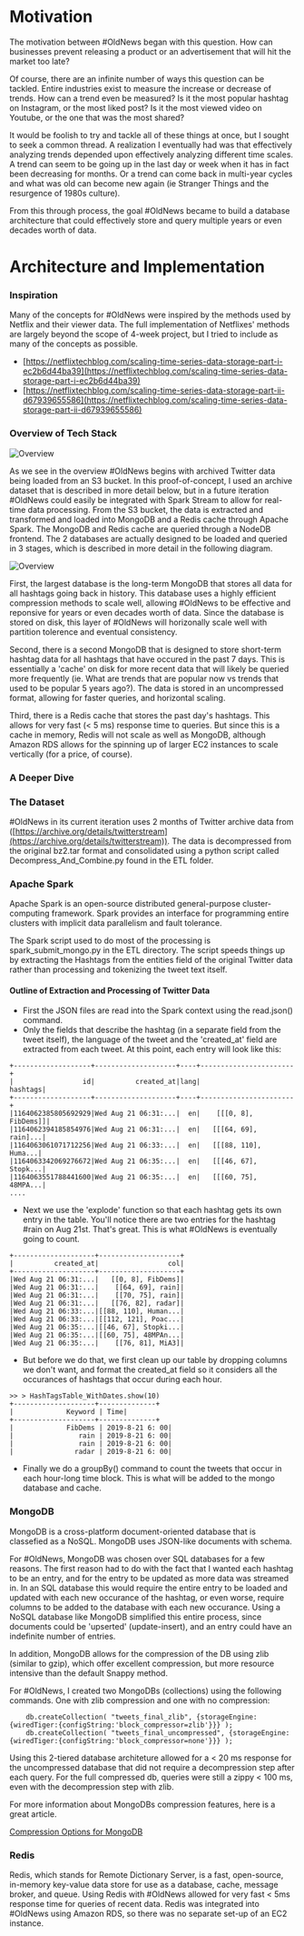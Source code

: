 # Motivation

The motivation between #OldNews began with this question.  How can businesses prevent releasing a product or an advertisement that will hit the market too late?

Of course, there are an infinite number of ways this question can be tackled. Entire industries exist to measure the increase or decrease of trends. How can a trend even be measured? Is it the most popular hashtag on Instagram, or the most liked post?  Is it the most viewed video on Youtube, or the one that was the most shared?

It would be foolish to try and tackle all of these things at once, but I sought to seek a common thread.  A realization I eventually had was that effectively analyzing trends depended upon effectively analyzing different time scales.  A trend can seem to be going up in the last day or week when it has in fact been decreasing for months.  Or a trend can come back in multi-year cycles and what was old can become new again (ie Stranger Things and the resurgence of 1980s culture). 

From this through process, the goal #OldNews became to build a database architecture that could effectively store and query multiple years or even decades worth of data.  

# Architecture and Implementation

### Inspiration

Many of the concepts for #OldNews were inspired by the methods used by Netflix and their viewer data.  The full implementation of Netflixes' methods are largely beyond the scope of  4-week project, but I tried to include as many of the concepts as possible.

- [https://netflixtechblog.com/scaling-time-series-data-storage-part-i-ec2b6d44ba39](https://netflixtechblog.com/scaling-time-series-data-storage-part-i-ec2b6d44ba39)
- [https://netflixtechblog.com/scaling-time-series-data-storage-part-ii-d67939655586](https://netflixtechblog.com/scaling-time-series-data-storage-part-ii-d67939655586)


### Overview of Tech Stack
![Overview](OldNewsOverview.png)

As we see in the overview #OldNews begins with archived Twitter data being loaded from an S3 bucket. In this proof-of-concept, I used an archive dataset that is described in more detail below, but in a future iteration #OldNews could easily be integrated with Spark Stream to allow for real-time data processing. From the S3 bucket, the data is extracted and transformed and loaded into MongoDB and a Redis cache through Apache Spark.  The MongoDB and Redis cache are queried through a NodeDB frontend. The 2 databases are actually designed to be loaded and queried in 3 stages, which is described in more detail in the following diagram.

![Overview](OldNews_DB_Detail.png)

First, the largest database is the long-term MongoDB that stores all data for all hashtags going back in history. This database uses a highly efficient compression methods to scale well, allowing #OldNews to be effective and reponsive for years or even  decades worth of data. Since the database is stored on disk, this layer of #OldNews will horizonally scale well with partition tolerence and eventual consistency.

Second, there is a second MongoDB that is designed to store short-term hashtag data for all hashtags that have occured in the past 7 days. This is essentially a 'cache' on disk for more recent data that will likely be queried more frequently (ie. What are trends that are popular now vs trends that used to be popular 5 years ago?).  The data is stored in an uncompressed format, allowing for faster queries, and horizontal scaling. 

Third, there is a Redis cache that stores the past day's hashtags. This allows for very fast (< 5 ms) response time to queries. But since this is a cache in memory, Redis will not scale as well as MongoDB, although Amazon RDS allows for the spinning up of larger EC2 instances to scale vertically (for a price, of course).


### A Deeper Dive

### The Dataset

#OldNews in its current iteration uses 2 months of Twitter archive data from ([https://archive.org/details/twitterstream](https://archive.org/details/twitterstream)). The data is decompressed from the original bz2.tar format and consolidated using a python script called Decompress_And_Combine.py found in the ETL folder.

### Apache Spark

Apache Spark is an open-source distributed general-purpose cluster-computing framework. Spark provides an interface for programming entire clusters with implicit data parallelism and fault tolerance.

The Spark script used to do most of the processing is spark_submit_mongo.py in the ETL directory. The script speeds things up by extracting the Hashtags from the entities field of the original Twitter data rather than processing and tokenizing the tweet text itself.


#### Outline of Extraction and Processing of Twitter Data

* First the JSON files are read into the Spark context using the read.json() command.
* Only the fields that describe the hashtag (in a separate field from the tweet itself), the language of the tweet and the 'created_at' field are extracted from each tweet. At this point, each entry will look like this:

```
+-------------------+--------------------+----+-----------------------+
|                 id|          created_at|lang|               hashtags|
+-------------------+--------------------+----+-----------------------+
|1164062385805692929|Wed Aug 21 06:31:...|  en|    [[[0, 8], FibDems]]|
|1164062394185854976|Wed Aug 21 06:31:...|  en|   [[[64, 69], rain]...|
|1164063061071712256|Wed Aug 21 06:33:...|  en|   [[[88, 110], Huma...|
|1164063342069276672|Wed Aug 21 06:35:...|  en|   [[[46, 67], Stopk...|
|1164063551788441600|Wed Aug 21 06:35:...|  en|   [[[60, 75], 48MPA...|
....
```

* Next we use the 'explode' function so that each hashtag gets its own entry in the table. You'll notice there are two entries for the hashtag #rain on Aug 21st. That's great. This is what #OldNews is eventually going to count. 

```
+--------------------+--------------------+
|          created_at|                 col|
+--------------------+--------------------+
|Wed Aug 21 06:31:...|   [[0, 8], FibDems]|
|Wed Aug 21 06:31:...|    [[64, 69], rain]|
|Wed Aug 21 06:31:...|    [[70, 75], rain]|
|Wed Aug 21 06:31:...|   [[76, 82], radar]|
|Wed Aug 21 06:33:...|[[88, 110], Human...|
|Wed Aug 21 06:33:...|[[112, 121], Poac...|
|Wed Aug 21 06:35:...|[[46, 67], Stopki...|
|Wed Aug 21 06:35:...|[[60, 75], 48MPAn...|
|Wed Aug 21 06:35:...|    [[76, 81], MiA3]|
```

* But before we do that, we first clean up our table by dropping columns we don't want, and format the created_at field so it considers all the occurances of hashtags that occur during each hour. 

```
>> > HashTagsTable_WithDates.show(10)
+--------------------+--------------+
|             Keyword | Time|
+--------------------+--------------+
|             FibDems | 2019-8-21 6: 00|
|                rain | 2019-8-21 6: 00|
|                rain | 2019-8-21 6: 00|
|               radar | 2019-8-21 6: 00|
```

* Finally we do a groupBy() command to count the tweets that occur in each hour-long time block. This is what will be added to the mongo database and cache.

### MongoDB

MongoDB is a cross-platform document-oriented database that is classefied as a NoSQL. MongoDB uses JSON-like documents with schema.

For #OldNews, MongoDB was chosen over SQL databases for a few reasons.  The first reason had to do with the fact that I wanted each hashtag to be an entry, and for the entry to be updated as more data was streamed in. In an SQL database this would require the entire entry to be loaded and updated with each new occurance of the hashtag, or even worse, require columns to be added to the database with each new occurance. Using a NoSQL database like MongoDB simplified this entire process, since documents could be 'upserted' (update-insert), and an entry could have an indefinite number of entries.

In addition, MongoDB allows for the compression of the DB using zlib (similar to gzip), which offer excellent compression, but more resource intensive than the default Snappy method.

For #OldNews, I created two MongoDBs (collections) using the following commands. One with zlib compression and one with no compression:

```
    db.createCollection( "tweets_final_zlib", {storageEngine:{wiredTiger:{configString:'block_compressor=zlib'}}} );
    db.createCollection( "tweets_final_uncompressed", {storageEngine:{wiredTiger:{configString:'block_compressor=none'}}} );
```

Using this 2-tiered database architeture allowed for a < 20 ms response for the uncompressed database that did not require a decompression step after each query. For the full compressed db, queries were still a zippy < 100 ms, even with the decompression step with zlib.

For more information about MongoDBs compression features, here is a great article. 

[Compression Options for MongoDB](https://www.mongodb.com/blog/post/new-compression-options-mongodb-30)

### Redis

Redis, which stands for Remote Dictionary Server, is a fast, open-source, in-memory key-value data store for use as a database, cache, message broker, and queue. Using Redis with #OldNews allowed for very fast < 5ms response time for queries of recent data.  Redis was integrated into #OldNews using Amazon RDS, so there was no separate set-up of an EC2 instance. 
